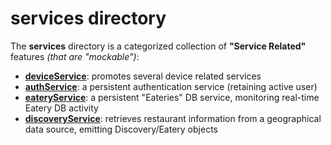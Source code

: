 # services directory

The **services** directory is a categorized collection of **"Service Related"**
features _(that are "mockable")_:

- [**deviceService**](deviceService/README.md):        promotes several device related services
- [**authService**](authService/README.md):            a persistent authentication service (retaining active user)
- [**eateryService**](eateryService/README.md):        a persistent "Eateries" DB service, monitoring real-time Eatery DB activity
- [**discoveryService**](discoveryService/README.md):  retrieves restaurant information from a geographical data source, emitting Discovery/Eatery objects
